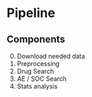 # Pipeline
## Components
0. Download needed data
1. Preprocessing
2. Drug Search
3. AE / SOC Search
4. Stats analysis